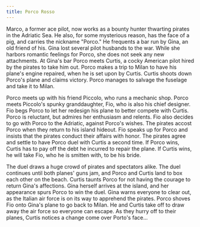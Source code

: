 ```yaml
---
title: Porco Rosso
---
```


Marco, a former ace pilot, now works as a bounty hunter thwarting pirates in the
Adriatic Sea. He also, for some mysterious reason, has the face of a pig, and
carries the nickname "Porco." He frequents a bar run by Gina, an old friend of
his. Gina lost several pilot husbands to the war. While she harbors romantic
feelings for Porco, she does not seek any new attachments. At Gina's bar Porco
meets Curtis, a cocky American pilot hired by the pirates to take him out. Porco
makes a trip to Milan to have his plane's engine repaired, when he is set upon
by Curtis. Curtis shoots down Porco's plane and claims victory. Porco manages to
salvage the fuselage and take it to Milan.

Porco meets up with his friend Piccolo, who runs a mechanic shop. Porco meets
Piccolo's spunky granddaughter, Fio, who is also his chief designer. Fio begs
Porco to let her redesign his plane to better compete with Curtis. Porco is
reluctant, but admires her enthusiasm and relents. Fio also decides to go with
Porco to the Adriatic, against Porco's wishes. The pirates accost Porco when
they return to his island hideout. Fio speaks up for Porco and insists that the
pirates conduct their affairs with honor. The pirates agree and settle to have
Porco duel with Curtis a second time. If Porco wins, Curtis has to pay off the
debt he incurred to repair the plane. If Curtis wins, he will take Fio, who he
is smitten with, to be his bride.

The duel draws a huge crowd of pirates and spectators alike. The duel continues
until both planes' guns jam, and Porco and Curtis land to box each other on the
beach. Curtis taunts Porco for not having the courage to return Gina's
affections. Gina herself arrives at the island, and her appearance spurs Porco
to win the duel. Gina warns everyone to clear out, as the Italian air force is
on its way to apprehend the pirates. Porco shoves Fio onto Gina's plane to go
back to Milan. He and Curtis take off to draw away the air force so everyone can
escape. As they hurry off to their planes, Curtis notices a change come over
Porto's face...

